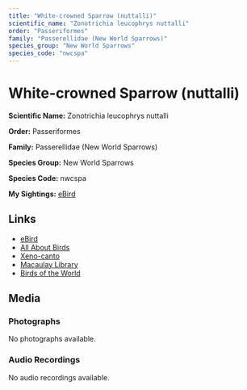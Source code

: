 ```yaml
---
title: "White-crowned Sparrow (nuttalli)"
scientific_name: "Zonotrichia leucophrys nuttalli"
order: "Passeriformes"
family: "Passerellidae (New World Sparrows)"
species_group: "New World Sparrows"
species_code: "nwcspa"
---
```


# White-crowned Sparrow (nuttalli)

**Scientific Name:** Zonotrichia leucophrys nuttalli

**Order:** Passeriformes

**Family:** Passerellidae (New World Sparrows)

**Species Group:** New World Sparrows

**Species Code:** nwcspa

**My Sightings:** [eBird](https://ebird.org/lifelist?r=world&time=life&spp=nwcspa)

## Links
* [eBird](https://ebird.org/species/nwcspa) 
* [All About Birds](https://www.allaboutbirds.org/guide/nwcspa) 
* [Xeno-canto](https://www.xeno-canto.org/species/nwcspa) 
* [Macaulay Library](https://search.macaulaylibrary.org/catalog?taxonCode=nwcspa&sort=rating_rank_desc)
* [Birds of the World](https://birdsoftheworld.org/bow/species/nwcspa)

## Media
### Photographs
No photographs available.

### Audio Recordings
No audio recordings available.
